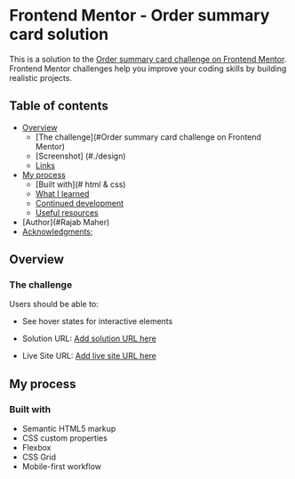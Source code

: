 # Frontend Mentor - Order summary card solution

This is a solution to the [Order summary card challenge on Frontend Mentor](https://www.frontendmentor.io/challenges/order-summary-component-QlPmajDUj). Frontend Mentor challenges help you improve your coding skills by building realistic projects. 

## Table of contents

- [Overview](#./design/desktop-design.jpg)
  - [The challenge](#Order summary card challenge on Frontend Mentor)
  - [Screenshot] (#./design)
  - [Links](#links)
- [My process](#my-process)
  - [Built with](# html & css)
  - [What I learned](#flexbox)
  - [Continued development](#continued-development)
  - [Useful resources](#useful-resources)
- [Author](#Rajab Maher)
- [Acknowledgments](#Frontend-Mentor);


## Overview

### The challenge

Users should be able to:

- See hover states for interactive elements


- Solution URL: [Add solution URL here](https://your-solution-url.com)
- Live Site URL: [Add live site URL here](https://your-live-site-url.com)

## My process

### Built with

- Semantic HTML5 markup
- CSS custom properties
- Flexbox
- CSS Grid
- Mobile-first workflow